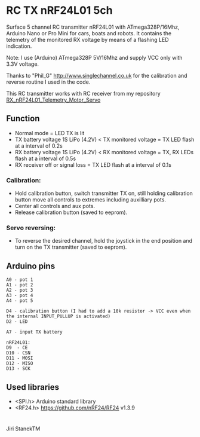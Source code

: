 # RC TX nRF24L01 5ch
Surface 5 channel RC transmitter nRF24L01 with ATmega328P/16Mhz, Arduino Nano or Pro Mini for cars, boats and robots.
It contains the telemetry of the monitored RX voltage by means of a flashing LED indication.

Note: I use (Arduino) ATmega328P 5V/16Mhz and supply VCC only with 3.3V voltage.

Thanks to "Phil_G" http://www.singlechannel.co.uk for the calibration and reverse routine I used in the code.

This RC transmitter works with RC receiver from my repository [RX_nRF24L01_Telemetry_Motor_Servo](https://github.com/stanekTM/RX_nRF24L01_Telemetry_Motor_Servo)

## Function
* Normal mode = LED TX is lit
* TX battery voltage 1S LiPo (4.2V) < TX monitored voltage = TX LED flash at a interval of 0.2s
* RX battery voltage 1S LiPo (4.2V) < RX monitored voltage = TX, RX LEDs flash at a interval of 0.5s
* RX receiver off or signal loss = TX LED flash at a interval of 0.1s
### Calibration:
* Hold calibration button, switch transmitter TX on, still holding calibration button move all controls to extremes including auxilliary pots.
* Center all controls and aux pots.
* Release calibration button (saved to eeprom).
### Servo reversing:
* To reverse the desired channel, hold the joystick in the end position and turn on the TX transmitter (saved to eeprom).

## Arduino pins
```
A0 - pot 1
A1 - pot 2
A2 - pot 3
A3 - pot 4
A4 - pot 5

D4 - calibration button (I had to add a 10k resistor -> VCC even when the internal INPUT_PULLUP is activated)
D2 - LED

A7 - input TX battery

nRF24L01:
D9  - CE
D10 - CSN
D11 - MOSI
D12 - MISO
D13 - SCK
```

## Used libraries
* <SPI.h>  Arduino standard library
* <RF24.h> https://github.com/nRF24/RF24 v1.3.9
#
Jiri StanekTM
